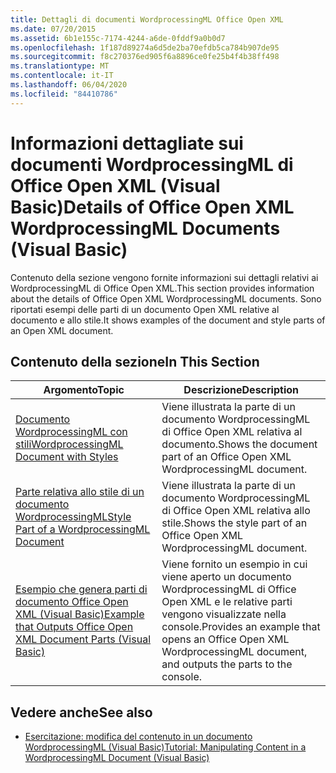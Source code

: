```yaml
---
title: Dettagli di documenti WordprocessingML Office Open XML
ms.date: 07/20/2015
ms.assetid: 6b1e155c-7174-4244-a6de-0fddf9a0b0d7
ms.openlocfilehash: 1f187d89274a6d5de2ba70efdb5ca784b907de95
ms.sourcegitcommit: f8c270376ed905f6a8896ce0fe25b4f4b38ff498
ms.translationtype: MT
ms.contentlocale: it-IT
ms.lasthandoff: 06/04/2020
ms.locfileid: "84410786"
---
```

# <a name="details-of-office-open-xml-wordprocessingml-documents-visual-basic"></a><span data-ttu-id="5eb8d-102">Informazioni dettagliate sui documenti WordprocessingML di Office Open XML (Visual Basic)</span><span class="sxs-lookup"><span data-stu-id="5eb8d-102">Details of Office Open XML WordprocessingML Documents (Visual Basic)</span></span>
<span data-ttu-id="5eb8d-103">Contenuto della sezione vengono fornite informazioni sui dettagli relativi ai WordprocessingML di Office Open XML.</span><span class="sxs-lookup"><span data-stu-id="5eb8d-103">This section provides information about the details of Office Open XML WordprocessingML documents.</span></span> <span data-ttu-id="5eb8d-104">Sono riportati esempi delle parti di un documento Open XML relative al documento e allo stile.</span><span class="sxs-lookup"><span data-stu-id="5eb8d-104">It shows examples of the document and style parts of an Open XML document.</span></span>  
  
## <a name="in-this-section"></a><span data-ttu-id="5eb8d-105">Contenuto della sezione</span><span class="sxs-lookup"><span data-stu-id="5eb8d-105">In This Section</span></span>  
  
|<span data-ttu-id="5eb8d-106">Argomento</span><span class="sxs-lookup"><span data-stu-id="5eb8d-106">Topic</span></span>|<span data-ttu-id="5eb8d-107">Descrizione</span><span class="sxs-lookup"><span data-stu-id="5eb8d-107">Description</span></span>|  
|-----------|-----------------|  
|[<span data-ttu-id="5eb8d-108">Documento WordprocessingML con stili</span><span class="sxs-lookup"><span data-stu-id="5eb8d-108">WordprocessingML Document with Styles</span></span>](wordprocessingml-document-with-styles.md)|<span data-ttu-id="5eb8d-109">Viene illustrata la parte di un documento WordprocessingML di Office Open XML relativa al documento.</span><span class="sxs-lookup"><span data-stu-id="5eb8d-109">Shows the document part of an Office Open XML WordprocessingML document.</span></span>|  
|[<span data-ttu-id="5eb8d-110">Parte relativa allo stile di un documento WordprocessingML</span><span class="sxs-lookup"><span data-stu-id="5eb8d-110">Style Part of a WordprocessingML Document</span></span>](style-part-of-a-wordprocessingml-document.md)|<span data-ttu-id="5eb8d-111">Viene illustrata la parte di un documento WordprocessingML di Office Open XML relativa allo stile.</span><span class="sxs-lookup"><span data-stu-id="5eb8d-111">Shows the style part of an Office Open XML WordprocessingML document.</span></span>|  
|[<span data-ttu-id="5eb8d-112">Esempio che genera parti di documento Office Open XML (Visual Basic)</span><span class="sxs-lookup"><span data-stu-id="5eb8d-112">Example that Outputs Office Open XML Document Parts (Visual Basic)</span></span>](example-that-outputs-office-open-xml-document-parts.md)|<span data-ttu-id="5eb8d-113">Viene fornito un esempio in cui viene aperto un documento WordprocessingML di Office Open XML e le relative parti vengono visualizzate nella console.</span><span class="sxs-lookup"><span data-stu-id="5eb8d-113">Provides an example that opens an Office Open XML WordprocessingML document, and outputs the parts to the console.</span></span>|  
  
## <a name="see-also"></a><span data-ttu-id="5eb8d-114">Vedere anche</span><span class="sxs-lookup"><span data-stu-id="5eb8d-114">See also</span></span>

- [<span data-ttu-id="5eb8d-115">Esercitazione: modifica del contenuto in un documento WordprocessingML (Visual Basic)</span><span class="sxs-lookup"><span data-stu-id="5eb8d-115">Tutorial: Manipulating Content in a WordprocessingML Document (Visual Basic)</span></span>](tutorial-manipulating-content-in-a-wordprocessingml-document.md)
